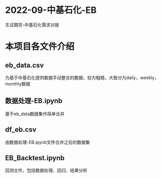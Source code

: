 # 2022-09-中基石化-EB
东证期货-中基石化需求对接

# 本项目各文件介绍
## eb_data.csv
为基于中基石化提供数据手动整合的数据，较为粗糙，大致分为daily，weekly，monthly数据
## 数据处理-EB.ipynb
基于eb_data数据集作简单合并
## df_eb.csv
由数据处理-EB.ipynb文件合并之后的数据集
## EB_Backtest.ipynb
回测文件，包括数据处理、回归、结果分析
